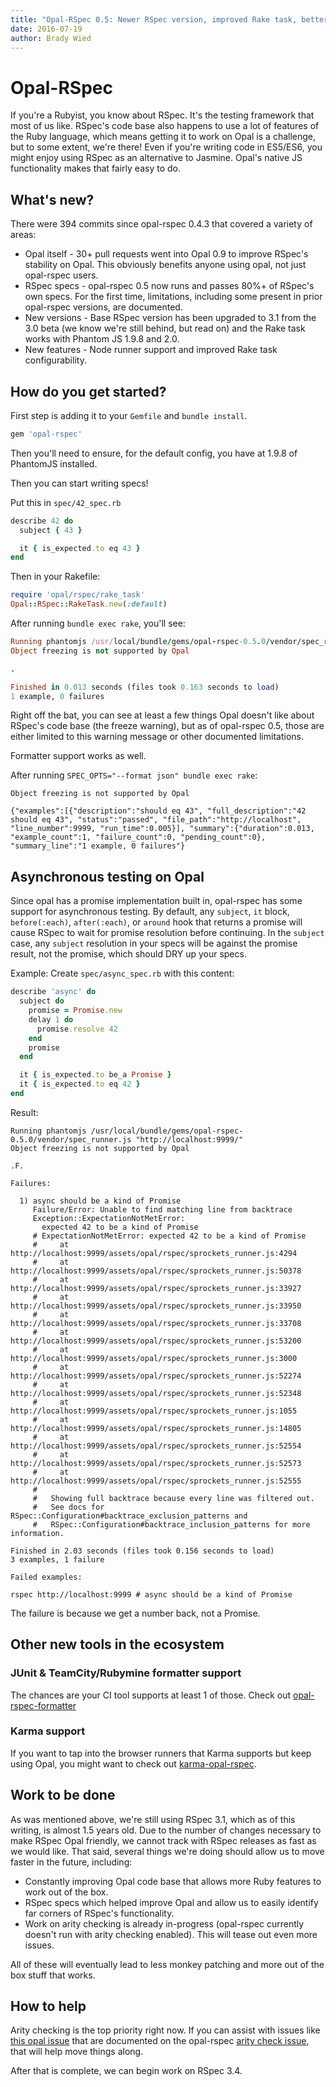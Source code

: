```yaml
---
title: "Opal-RSpec 0.5: Newer RSpec version, improved Rake task, better documentation"
date: 2016-07-19
author: Brady Wied
---
```


# Opal-RSpec

If you're a Rubyist, you know about RSpec. It's the testing framework that most of us like. RSpec's code base also happens to use a lot of features of the Ruby language, which means getting it to work on Opal is a challenge, but to some extent, we're there! Even if you're writing code in ES5/ES6, you might enjoy using RSpec as an alternative to Jasmine. Opal's native JS functionality makes that fairly easy to do.

## What's new?

There were 394 commits since opal-rspec 0.4.3 that covered a variety of areas:

* Opal itself - 30+ pull requests went into Opal 0.9 to improve RSpec's stability on Opal. This obviously benefits anyone using opal, not just opal-rspec users.
* RSpec specs - opal-rspec 0.5 now runs and passes 80%+ of RSpec's own specs. For the first time, limitations, including some present in prior opal-rspec versions, are documented.
* New versions - Base RSpec version has been upgraded to 3.1 from the 3.0 beta (we know we're still behind, but read on) and the Rake task works with Phantom JS 1.9.8 and 2.0.
* New features - Node runner support and improved Rake task configurability.

## How do you get started?

First step is adding it to your `Gemfile` and `bundle install`.

```ruby
gem 'opal-rspec'
```

Then you'll need to ensure, for the default config, you have at 1.9.8 of PhantomJS installed.

Then you can start writing specs!

Put this in `spec/42_spec.rb`

```ruby
describe 42 do
  subject { 43 }

  it { is_expected.to eq 43 }
end
```

Then in your Rakefile:

```ruby
require 'opal/rspec/rake_task'
Opal::RSpec::RakeTask.new(:default)
```

After running `bundle exec rake`, you'll see:

```rb
Running phantomjs /usr/local/bundle/gems/opal-rspec-0.5.0/vendor/spec_runner.js "http://localhost:9999/"
Object freezing is not supported by Opal

.

Finished in 0.013 seconds (files took 0.163 seconds to load)
1 example, 0 failures
```

Right off the bat, you can see at least a few things Opal doesn't like about RSpec's code base (the freeze warning), but as of opal-rspec 0.5, those are either limited to this warning message or other documented limitations.

Formatter support works as well.

After running `SPEC_OPTS="--format json" bundle exec rake`:

```
Object freezing is not supported by Opal

{"examples":[{"description":"should eq 43", "full_description":"42 should eq 43", "status":"passed", "file_path":"http://localhost", "line_number":9999, "run_time":0.005}], "summary":{"duration":0.013, "example_count":1, "failure_count":0, "pending_count":0}, "summary_line":"1 example, 0 failures"}
```


## Asynchronous testing on Opal

Since opal has a promise implementation built in, opal-rspec has some support for asynchronous testing. By default, any `subject`, `it` block, `before(:each)`, `after(:each)`, or `around` hook that returns a promise will cause RSpec to wait for promise resolution before continuing. In the `subject` case, any `subject` resolution in your specs will be against the promise result, not the promise, which should DRY up your specs.

Example:
Create `spec/async_spec.rb` with this content:

```ruby
describe 'async' do
  subject do
    promise = Promise.new
    delay 1 do
      promise.resolve 42
    end
    promise
  end

  it { is_expected.to be_a Promise }
  it { is_expected.to eq 42 }
end
```

Result:

```
Running phantomjs /usr/local/bundle/gems/opal-rspec-0.5.0/vendor/spec_runner.js "http://localhost:9999/"
Object freezing is not supported by Opal

.F.

Failures:

  1) async should be a kind of Promise
     Failure/Error: Unable to find matching line from backtrace
     Exception::ExpectationNotMetError:
       expected 42 to be a kind of Promise
     # ExpectationNotMetError: expected 42 to be a kind of Promise
     #     at http://localhost:9999/assets/opal/rspec/sprockets_runner.js:4294
     #     at http://localhost:9999/assets/opal/rspec/sprockets_runner.js:50378
     #     at http://localhost:9999/assets/opal/rspec/sprockets_runner.js:33927
     #     at http://localhost:9999/assets/opal/rspec/sprockets_runner.js:33950
     #     at http://localhost:9999/assets/opal/rspec/sprockets_runner.js:33708
     #     at http://localhost:9999/assets/opal/rspec/sprockets_runner.js:53200
     #     at http://localhost:9999/assets/opal/rspec/sprockets_runner.js:3000
     #     at http://localhost:9999/assets/opal/rspec/sprockets_runner.js:52274
     #     at http://localhost:9999/assets/opal/rspec/sprockets_runner.js:52348
     #     at http://localhost:9999/assets/opal/rspec/sprockets_runner.js:1055
     #     at http://localhost:9999/assets/opal/rspec/sprockets_runner.js:14805
     #     at http://localhost:9999/assets/opal/rspec/sprockets_runner.js:52554
     #     at http://localhost:9999/assets/opal/rspec/sprockets_runner.js:52573
     #     at http://localhost:9999/assets/opal/rspec/sprockets_runner.js:52555
     #
     #   Showing full backtrace because every line was filtered out.
     #   See docs for RSpec::Configuration#backtrace_exclusion_patterns and
     #   RSpec::Configuration#backtrace_inclusion_patterns for more information.

Finished in 2.03 seconds (files took 0.156 seconds to load)
3 examples, 1 failure

Failed examples:

rspec http://localhost:9999 # async should be a kind of Promise
```

The failure is because we get a number back, not a Promise.


## Other new tools in the ecosystem

### JUnit & TeamCity/Rubymine formatter support

The chances are your CI tool supports at least 1 of those. Check out [opal-rspec-formatter](https://github.com/wied03/opal-rspec-formatter)

### Karma support

If you want to tap into the browser runners that Karma supports but keep using Opal, you might want to check out [karma-opal-rspec](https://github.com/wied03/karma-opal-rspec).

## Work to be done

As was mentioned above, we're still using RSpec 3.1, which as of this writing, is almost 1.5 years old. Due to the number of changes necessary to make RSpec Opal friendly, we cannot track with RSpec releases as fast as we would like. That said, several things we're doing should allow us to move faster in the future, including:

* Constantly improving Opal code base that allows more Ruby features to work out of the box.
* RSpec specs which helped improve Opal and allow us to easily identify far corners of RSpec's functionality.
* Work on arity checking is already in-progress (opal-rspec currently doesn't run with arity checking enabled). This will tease out even more issues.

All of these will eventually lead to less monkey patching and more out of the box stuff that works.

## How to help

Arity checking is the top priority right now. If you can assist with issues like [this opal issue](https://github.com/opal/opal/issues/1237) that are documented on the opal-rspec [arity check issue](https://github.com/opal/opal-rspec/issues/40), that will help move things along.

After that is complete, we can begin work on RSpec 3.4.
